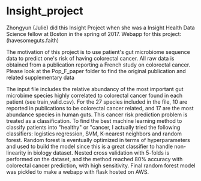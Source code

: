 # Insight_project
  Zhongyun (Julie) did this Insight Project when she was a Insight Health Data Science fellow at Boston in the spring of 2017. 
  Webapp for this project: (havesomeguts.faith)
  
  The motivation of this project is to use patient's gut microbiome sequence data to predict one's risk of having colorectal cancer. All raw data is obtained from a publication reporting a French study on colorectal cancer. Please look at the Pop_F_paper folder to find the original publication and related supplementary data
  
  The input file includes the relative abundancy of the most important gut microbime species highly correlated to colorectal cancer found in each patient (see train_valid.csv). For the 27 species included in the file, 10 are reported in publications to be colorectal cancer related, and 17 are the most abundance species in human guts. 
  This cancer risk prediction problem is treated as a classification. To find the best machine learning method to classify patients into "healthy" or "cancer, I actually tried the following classifiers: logistics regression, SVM, K-nearest neighbors and random forest. Random forest is eventually optimized in terms of hyperparameters and used to build the model since this is a great classifier to handle non-linearity in biology dataset. 
  Nested cross validation with 5-folds is performed on the dataset, and the method reached 80% accuracy with colorectal cancer prediction, with high sensitivity. 
  Final random forest model was pickled to make a webapp with flask hosted on AWS. 
